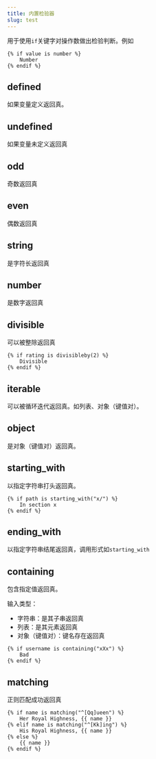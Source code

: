 ```yaml
---
title: 内置检验器
slug: test
---
```



用于使用`if`关键字对操作数做出检验判断。例如

```jinja2
{% if value is number %}
    Number
{% endif %}
```

## defined

如果变量定义返回真。

## undefined

如果变量未定义返回真

## odd

奇数返回真

## even

偶数返回真

## string

是字符长返回真

## number

是数字返回真

## divisible

可以被整除返回真

```jinja2
{% if rating is divisibleby(2) %}
    Divisible
{% endif %}
```

## iterable

可以被循环迭代返回真。如列表、对象（键值对）。

## object

是对象（键值对）返回真。

## starting_with

以指定字符串打头返回真。

```jinja2
{% if path is starting_with("x/") %}
    In section x
{% endif %}
```

## ending_with

以指定字符串结尾返回真，调用形式如`starting_with`

## containing

包含指定值返回真。

输入类型：

* 字符串：是其子串返回真
* 列表：是其元素返回真
* 对象（键值对）：键名存在返回真

```jinja2
{% if username is containing("xXx") %}
    Bad
{% endif %}
```

## matching

正则匹配成功返回真

```jinja2
{% if name is matching("^[Qq]ueen") %}
    Her Royal Highness, {{ name }}
{% elif name is matching("^[Kk]ing") %}
    His Royal Highness, {{ name }}
{% else %}
    {{ name }}
{% endif %}
```



